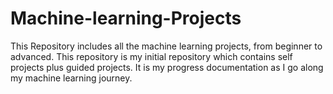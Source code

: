 # Machine-learning-Projects
This Repository includes all the machine learning projects, from beginner to advanced. This repository is my initial repository which contains self projects plus guided projects. It is my progress documentation as I go along my machine learning journey. 

